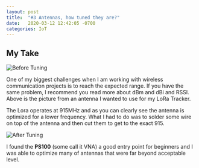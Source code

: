 ```yaml
---
layout: post
title:  "#3 Antennas, how tuned they are?"
date:   2020-03-12 12:42:05 -0700
categories: IoT
---
```


## My Take

![Before Tuning](/assets/img/3before.png)

One of my biggest challenges when I am working with wireless communication projects is to reach the expected range. If you have the same problem, I recommend you read more about dBm and dBi and RSSI. Above is the picture from an antenna I wanted to use for my LoRa Tracker. 

The Lora operates at 915MHz and as you can clearly see the antenna is optimized for a lower frequency. What I had to do was to solder some wire on top of the antenna and then cut them to get to the exact 915.

![After Tuning](/assets/img/3after.png)

I found the **PS100** (some call it VNA) a good entry point for beginners and I was able to optimize many of antennas that were far beyond acceptable level. 

